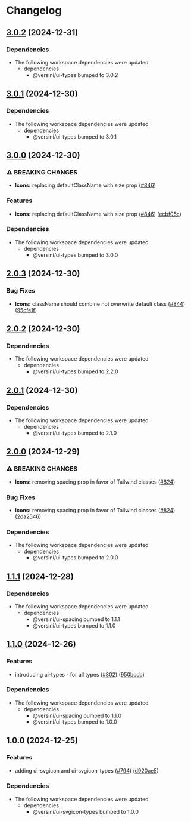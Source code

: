 # Changelog

## [3.0.2](https://github.com/versini-org/ui-components/compare/ui-svgicon-v3.0.1...ui-svgicon-v3.0.2) (2024-12-31)


### Dependencies

* The following workspace dependencies were updated
  * dependencies
    * @versini/ui-types bumped to 3.0.2

## [3.0.1](https://github.com/versini-org/ui-components/compare/ui-svgicon-v3.0.0...ui-svgicon-v3.0.1) (2024-12-30)


### Dependencies

* The following workspace dependencies were updated
  * dependencies
    * @versini/ui-types bumped to 3.0.1

## [3.0.0](https://github.com/versini-org/ui-components/compare/ui-svgicon-v2.0.3...ui-svgicon-v3.0.0) (2024-12-30)


### ⚠ BREAKING CHANGES

* **Icons:** replacing defaultClassName with size prop ([#846](https://github.com/versini-org/ui-components/issues/846))

### Features

* **Icons:** replacing defaultClassName with size prop ([#846](https://github.com/versini-org/ui-components/issues/846)) ([ecbf05c](https://github.com/versini-org/ui-components/commit/ecbf05c3e764ff5425f62b5a3ba96797ccbb1a1a))


### Dependencies

* The following workspace dependencies were updated
  * dependencies
    * @versini/ui-types bumped to 3.0.0

## [2.0.3](https://github.com/versini-org/ui-components/compare/ui-svgicon-v2.0.2...ui-svgicon-v2.0.3) (2024-12-30)


### Bug Fixes

* **Icons:** className should combine not overwrite default class ([#844](https://github.com/versini-org/ui-components/issues/844)) ([95cfe1f](https://github.com/versini-org/ui-components/commit/95cfe1f85b09d2d79b0e52e489cf1c4429758d57))

## [2.0.2](https://github.com/versini-org/ui-components/compare/ui-svgicon-v2.0.1...ui-svgicon-v2.0.2) (2024-12-30)


### Dependencies

* The following workspace dependencies were updated
  * dependencies
    * @versini/ui-types bumped to 2.2.0

## [2.0.1](https://github.com/versini-org/ui-components/compare/ui-svgicon-v2.0.0...ui-svgicon-v2.0.1) (2024-12-30)


### Dependencies

* The following workspace dependencies were updated
  * dependencies
    * @versini/ui-types bumped to 2.1.0

## [2.0.0](https://github.com/versini-org/ui-components/compare/ui-svgicon-v1.1.1...ui-svgicon-v2.0.0) (2024-12-29)


### ⚠ BREAKING CHANGES

* **Icons:** removing spacing prop in favor of Tailwind classes ([#824](https://github.com/versini-org/ui-components/issues/824))

### Bug Fixes

* **Icons:** removing spacing prop in favor of Tailwind classes ([#824](https://github.com/versini-org/ui-components/issues/824)) ([2da2546](https://github.com/versini-org/ui-components/commit/2da2546d4e3c9e0bd61b9995ca9dc67d8aea18ca))


### Dependencies

* The following workspace dependencies were updated
  * dependencies
    * @versini/ui-types bumped to 2.0.0

## [1.1.1](https://github.com/versini-org/ui-components/compare/ui-svgicon-v1.1.0...ui-svgicon-v1.1.1) (2024-12-28)


### Dependencies

* The following workspace dependencies were updated
  * dependencies
    * @versini/ui-spacing bumped to 1.1.1
    * @versini/ui-types bumped to 1.1.0

## [1.1.0](https://github.com/versini-org/ui-components/compare/ui-svgicon-v1.0.0...ui-svgicon-v1.1.0) (2024-12-26)


### Features

* introducing ui-types - for all types ([#802](https://github.com/versini-org/ui-components/issues/802)) ([950bccb](https://github.com/versini-org/ui-components/commit/950bccb37bca104487c597f8a043ca3382331105))


### Dependencies

* The following workspace dependencies were updated
  * dependencies
    * @versini/ui-spacing bumped to 1.1.0
    * @versini/ui-types bumped to 1.0.0

## 1.0.0 (2024-12-25)


### Features

* adding ui-svgicon and ui-svgicon-types ([#794](https://github.com/versini-org/ui-components/issues/794)) ([d920ae5](https://github.com/versini-org/ui-components/commit/d920ae5900798f67f7acc14bd135195cca63e29a))


### Dependencies

* The following workspace dependencies were updated
  * dependencies
    * @versini/ui-svgicon-types bumped to 1.0.0
